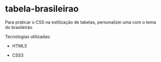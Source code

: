 # tabela-brasileirao
Para praticar o CSS na estilização de tabelas, personalizei uma com o tema do brasileirão

Tecnologias utilizadas:

- HTML5

- CSS3
